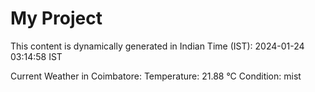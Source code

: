 # My Project

This content is dynamically generated in Indian Time (IST): 2024-01-24 03:14:58 IST


Current Weather in Coimbatore:
Temperature: 21.88 °C
Condition: mist
